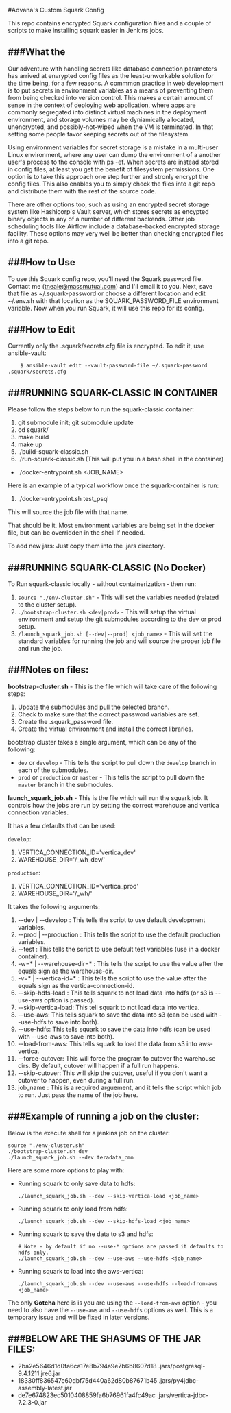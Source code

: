 #Advana's Custom Squark Config

This repo contains encrypted Squark configuration files and a couple of scripts to make installing squark easier in Jenkins jobs. 

###What the
---

Our adventure with handling secrets like database connection parameters has arrived at envrypted config files as the least-unworkable solution for the time being, for a few reasons. A commmon practice in web development is to put secrets in environment variables as a means of preventing them from being checked into version control. This makes a certain amount of sense in the context of deploying web application, where apps are commonly segregated into distinct virtual machines in the deployment environment, and storage volumes may be dyniamically allocated, unencrypted, and possibly-not-wiped when the VM is terminated. In that setting some people favor keeping secrets out of the filesystem. 

Using environment variables for secret storage is a mistake in a multi-user Linux environment, where any user can dump the environment of a another user's process to the console with ps -ef. When secrets are instead stored in config files, at least you get the benefit of filesystem permissions. One option is to take this approach one step further and stronly encrypt the config files. This also enables you to simply check the files into a git repo and distribute them with the rest of the source code. 

There are other options too, such as using an encrypted secret storage system like Hashicorp's Vault server, which stores secrets as encypted binary objects in any of a number of different backends. Other job scheduling tools like Airflow include a database-backed encrypted storage facility. These options may very well be better than checking encrypted files into a git repo.  

###How to Use
---

To use this Squark config repo, you'll need the Squark password file. Contact me (tneale@massmutual.com) and I'll email it to you. Next, save that file as ~/.squark-password or choose a different location and edit ~/.env.sh with that location as the SQUARK_PASSWORD_FILE environment variable. Now when you run Squark, it will use this repo for its config. 

###How to Edit
---

Currently only the .squark/secrets.cfg file is encrypted. To edit it, use ansible-vault:
```
    $ ansible-vault edit --vault-password-file ~/.squark-password .squark/secrets.cfg
```

###RUNNING SQUARK-CLASSIC IN CONTAINER 
---

Please follow the steps below to run the squark-classic container:

1. git submodule init; git submodule update
2. cd squark/
3. make build
4. make up
5. ./build-squark-classic.sh
6. ./run-squark-classic.sh  (This will put you in a bash shell in the container)
  * ./docker-entrypoint.sh <JOB_NAME>

Here is an example of a typical workflow once the squark-container is run:

1. ./docker-entrypoint.sh test_psql

This will source the job file with that name. 

That should be it. Most environment variables are being set in the docker file, but can be overridden in the shell if needed.

To add new jars: Just copy them into the .jars directory.

###RUNNING SQUARK-CLASSIC (No Docker)
---

To Run squark-classic locally - without containerization - then run:

1. `source "./env-cluster.sh"` - This will set the variables needed (related to the cluster setup).
2. `./bootstrap-cluster.sh <dev|prod>` - This will setup the virtual environment and setup the git submodules according to the dev or prod setup.
3. `/launch_squark_job.sh [--dev|--prod] <job_name>` - This will set the standard variables for running the job and will source the proper job file and run the job.

###Notes on files:
---
**bootstrap-cluster.sh** - This is the file which will take care of the following steps:

1. Update the submodules and pull the selected branch.
2. Check to make sure that the correct password variables are set.
3. Create the .squark_password file.
4. Create the virtual environment and install the correct libraries.

bootstrap cluster takes a single argument, which can be any of the following:

* `dev` or `develop` - This tells the script to pull down the `develop` branch in each of the submodules.
* `prod` or `production` or `master` - This tells the script to pull down the `master` branch in the submodules.

**launch_squark_job.sh** - This is the file which will run the squark job. It controls how the jobs are run by setting the correct warehouse and vertica connection variables.

It has a few defaults that can be used:

`develop`: 

1. VERTICA_CONNECTION_ID='vertica_dev'
2. WAREHOUSE_DIR='/_wh_dev/'

`production`:

1. VERTICA_CONNECTION_ID='vertica_prod'
2. WAREHOUSE_DIR='/_wh/'

It takes the following arguments:

1. --dev | --develop : This tells the script to use default development variables.
2. --prod | --production : This tells the script to use the default production variables.
3. --test : This tells the script to use default test variables (use in a docker container).
4. -w=* | --warehouse-dir=* : This tells the script to use the value after the equals sign as the warehouse-dir.
5. -v=* | --vertica-id=* : This tells the script to use the value after the equals sign as the vertica-connection-id.
6. --skip-hdfs-load : This tells squark to not load data into hdfs (or s3 is --use-aws option is passed).
7. --skip-vertica-load: This tell squark to not load data into vertica.
8. --use-aws: This tells squark to save the data into s3 (can be used with --use-hdfs to save into both).
9. --use-hdfs: This tells squark to save the data into hdfs (can be used with --use-aws to save into both).
10. --load-from-aws: This tells squark to load the data from s3 into aws-vertica.
11. --force-cutover: This will force the program to cutover the warehouse dirs. By default, cutover will happen if a full run happens.
12. --skip-cutover: This will skip the cutover, useful if you don't want a cutover to happen, even during a full run.
13. job_name : This is a required arguement, and it tells the script which job to run. Just pass the name of the job here.

###Example of running a job on the cluster:
---

Below is the execute shell for a jenkins job on the cluster:
```
source "./env-cluster.sh"
./bootstrap-cluster.sh dev
./launch_squark_job.sh --dev teradata_cmn
```

Here are some more options to play with:
* Running squark to only save data to hdfs:
    ```
    ./launch_squark_job.sh --dev --skip-vertica-load <job_name>
    ```
* Running squark to only load from hdfs:
    ```
    ./launch_squark_job.sh --dev --skip-hdfs-load <job_name>
    ```
* Running squark to save the data to s3 and hdfs:
    ```
    # Note - by default if no --use-* options are passed it defaults to hdfs only.
    ./launch_squark_job.sh --dev --use-aws --use-hdfs <job_name>
    ```
* Running squark to load into the aws-vertica:
    ```
    ./launch_squark_job.sh --dev --use-aws --use-hdfs --load-from-aws <job_name>
    ```

The only **Gotcha** here is is you are using the `--load-from-aws` option - you need to also have the `--use-aws` and `--use-hdfs` options as well. This is a temporary issue and will be fixed in later versions.

###BELOW ARE THE SHASUMS OF THE JAR FILES:
---

* 2ba2e5646d1d0fa6ca17e8b794a9e7b6b8607d18  .jars/postgresql-9.4.1211.jre6.jar
* 18330ff836547c60dbf75d440a62d80b87671b45  .jars/py4jdbc-assembly-latest.jar
* de7e674823ec5010408859fa6b76961fa4fc49ac  .jars/vertica-jdbc-7.2.3-0.jar

